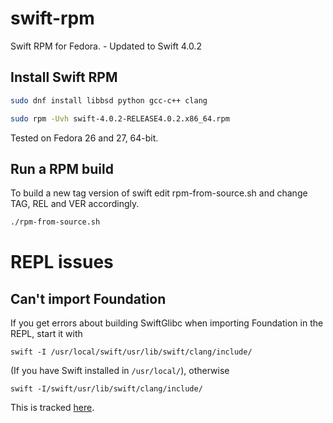 # swift-rpm
Swift RPM for Fedora. - Updated to Swift 4.0.2

## Install Swift RPM
```bash
sudo dnf install libbsd python gcc-c++ clang

sudo rpm -Uvh swift-4.0.2-RELEASE4.0.2.x86_64.rpm
```
Tested on Fedora 26 and 27, 64-bit.


## Run a RPM build

To build a new tag version of swift edit rpm-from-source.sh and change TAG, REL and VER accordingly.
```bash
./rpm-from-source.sh
```

# REPL issues
## Can't import Foundation
If you get errors about building SwiftGlibc when importing Foundation in the REPL, start it with

```swift -I /usr/local/swift/usr/lib/swift/clang/include/```

(If you have Swift installed in ```/usr/local/```), otherwise

```swift -I/swift/usr/lib/swift/clang/include/```

This is tracked [here](https://bugs.swift.org/browse/SR-3648).
